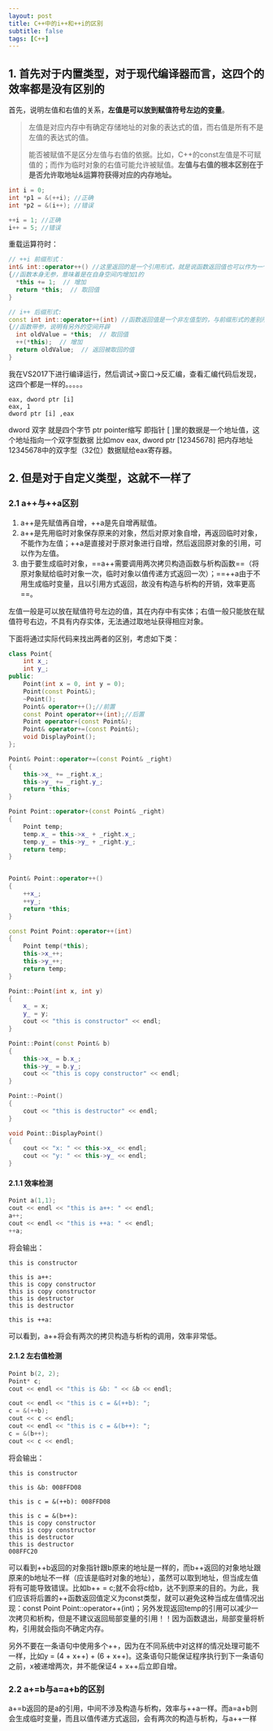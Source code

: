 ```yaml
---
layout: post
title: C++中的i++和++i的区别
subtitle: false
tags: [C++]
---
```


<!-- ## C++中的 i++ 和 ++i 区别 -->

## 1. 首先对于内置类型，对于现代编译器而言，这四个的效率都是没有区别的

首先，说明左值和右值的关系，**左值是可以放到赋值符号左边的变量**。

> 左值是对应内存中有确定存储地址的对象的表达式的值，而右值是所有不是左值的表达式的值。
>
> 能否被赋值不是区分左值与右值的依据。比如，C++的const左值是不可赋值的；而作为临时对象的右值可能允许被赋值。**左值与右值的根本区别在于是否允许取地址&运算符获得对应的内存地址。**

```c++
int i = 0;
int *p1 = &(++i); //正确
int *p2 = &(i++); //错误

++i = 1; //正确
i++ = 5; //错误
```

重载运算符时：

```c++
// ++i 前缀形式：
int& int::operator++() //这里返回的是一个引用形式，就是说函数返回值也可以作为一个左值使用
{//函数本身无参，意味着是在自身空间内增加1的
  *this += 1;  // 增加
  return *this;  // 取回值
}

// i++ 后缀形式:
const int int::operator++(int) //函数返回值是一个非左值型的，与前缀形式的差别所在。
{//函数带参，说明有另外的空间开辟
  int oldValue = *this;  // 取回值
  ++(*this);  // 增加
  return oldValue;  // 返回被取回的值
}
```

我在VS2017下进行编译运行，然后调试->窗口->反汇编，查看汇编代码后发现，这四个都是一样的。。。。。

```汇编
eax, dword ptr [i]
eax, 1
dword ptr [i] ,eax
```

dword 双字 就是四个字节
ptr pointer缩写 即指针
[ ]里的数据是一个地址值，这个地址指向一个双字型数据
比如mov eax, dword ptr [12345678] 把内存地址12345678中的双字型（32位）数据赋给eax寄存器。

## 2. 但是对于自定义类型，这就不一样了

### 2.1 a++与++a区别

1. a++是先赋值再自增，++a是先自增再赋值。
2. a++是先用临时对象保存原来的对象，然后对原对象自增，再返回临时对象，不能作为左值；++a是直接对于原对象进行自增，然后返回原对象的引用，可以作为左值。
3. 由于要生成临时对象，==a++需要调用两次拷贝构造函数与析构函数==（将原对象赋给临时对象一次，临时对象以值传递方式返回一次）；==++a由于不用生成临时变量，且以引用方式返回，故没有构造与析构的开销，效率更高==。

左值一般是可以放在赋值符号左边的值，其在内存中有实体；右值一般只能放在赋值符号右边，不具有内存实体，无法通过取地址获得相应对象。

下面将通过实际代码来找出两者的区别，考虑如下类：

```c++
class Point{
    int x_;
    int y_;
public:
    Point(int x = 0, int y = 0);
    Point(const Point&);
    ~Point();
    Point& operator++();//前置
    const Point operator++(int);//后置
    Point operator+(const Point&);
    Point& operator+=(const Point&);
    void DisplayPoint();
};

Point& Point::operator+=(const Point& _right)
{
    this->x_ += _right.x_;
    this->y_ += _right.y_;
    return *this;
}

Point Point::operator+(const Point& _right)
{
    Point temp;
    temp.x_ = this->x_ + _right.x_;
    temp.y_ = this->y_ + _right.y_;
    return temp;
}


Point& Point::operator++()
{
    ++x_;
    ++y_;
    return *this;
}

const Point Point::operator++(int)
{
    Point temp(*this);
    this->x_++;
    this->y_++;
    return temp;
}

Point::Point(int x, int y)
{
    x_ = x;
    y_ = y;
    cout << "this is constructor" << endl;
}

Point::Point(const Point& b)
{
    this->x_ = b.x_;
    this->y_ = b.y_;
    cout << "this is copy constructor" << endl;
}

Point::~Point()
{
    cout << "this is destructor" << endl;
}

void Point::DisplayPoint()
{
    cout << "x: " << this->x_ << endl;
    cout << "y: " << this->y_ << endl;
}
```

#### 2.1.1 效率检测

```c++
Point a(1,1);
cout << endl << "this is a++: " << endl;
a++;
cout << endl << "this is ++a: " << endl;
++a;
```

将会输出：

```shell
this is constructor

this is a++:
this is copy constructor
this is copy constructor
this is destructor
this is destructor

this is ++a:
```

可以看到，a++将会有两次的拷贝构造与析构的调用，效率非常低。

#### 2.1.2 左右值检测

```c++
Point b(2, 2);
Point* c;
cout << endl << "this is &b: " << &b << endl;

cout << endl << "this is c = &(++b): ";
c = &(++b);
cout << c << endl;
cout << endl << "this is c = &(b++): ";
c = &(b++);
cout << c << endl;
```

将会输出：

```shell
this is constructor

this is &b: 008FFD08

this is c = &(++b): 008FFD08

this is c = &(b++):
this is copy constructor
this is copy constructor
this is destructor
this is destructor
008FFC20
```

可以看到++b返回的对象指针跟b原来的地址是一样的，而b++返回的对象地址跟原来的b地址不一样（应该是临时对象的地址），虽然可以取到地址，但当成左值将有可能导致错误。比如b++ = c;就不会将c给b，达不到原来的目的。为此，我们应该将后置的++函数返回值定义为const类型，就可以避免这种当成左值情况出现：const Point Point::operator++(int)；另外发现返回temp的引用可以减少一次拷贝和析构，但是不建议返回局部变量的引用！！因为函数退出，局部变量将析构，引用就会指向不确定内存。

另外不要在一条语句中使用多个++，因为在不同系统中对这样的情况处理可能不一样，比如y = (4 + x++) + (6 + x++)。这条语句只能保证程序执行到下一条语句之前，x被递增两次，并不能保证4 + x++后立即自增。

### 2.2 a+=b与a=a+b的区别

a+=b返回的是a的引用，中间不涉及构造与析构，效率与++a一样。而a=a+b则会生成临时变量，而且以值传递方式返回，会有两次的构造与析构，与a++一样